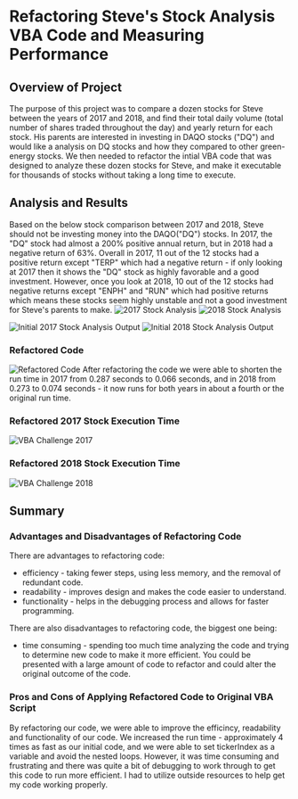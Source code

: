 # Refactoring Steve's Stock Analysis VBA Code and Measuring Performance
## Overview of Project
The purpose of this project was to compare a dozen stocks for Steve between the years of 2017 and 2018, and find their total daily volume (total number of shares traded throughout the day) and yearly return for each stock. His parents are interested in investing in DAQO stocks ("DQ") and would like a analysis on DQ stocks and how they compared to other green-energy stocks. We then needed to refactor the intial VBA code that was designed to analyze these dozen stocks for Steve, and make it executable for thousands of stocks without taking a long time to execute.
## Analysis and Results
Based on the below stock comparison between 2017 and 2018, Steve should not be investing money into the DAQO("DQ") stocks.  In 2017, the "DQ" stock had almost a 200% positive annual return, but in 2018 had a negative return of 63%. Overall in 2017, 11 out of the 12 stocks had a positive return except "TERP" which had a negative return - if only looking at 2017 then it shows the "DQ" stock as highly favorable and a good investment.  However, once you look at 2018, 10 out of the 12 stocks had negative returns except "ENPH" and "RUN" which had positive returns which means these stocks seem highly unstable and not a good investment for Steve's parents to make.
![2017 Stock Analysis](https://user-images.githubusercontent.com/101950175/161590584-3644e495-f3e3-4f5f-9eab-75bddf60a840.png)
![2018 Stock Analysis](https://user-images.githubusercontent.com/101950175/161590591-a7d80720-f3f0-439d-bfa0-36378d649fa7.png)


![Initial 2017 Stock Analysis Output](https://user-images.githubusercontent.com/101950175/161590391-ad9c1238-0b86-4b40-8b7b-521f8e4cdee7.png)
![Initial 2018 Stock Analysis Output](https://user-images.githubusercontent.com/101950175/161590433-f667fed5-440c-4c89-8a41-a9acd5bf88b6.png)
### Refactored Code
![Refactored Code](https://user-images.githubusercontent.com/101950175/161599916-1d794c08-2fc9-40eb-bdfa-23543a2b1eba.png)
After refactoring the code we were able to shorten the run time in 2017 from 0.287 seconds to 0.066 seconds, and in 2018 from 0.273 to 0.074 seconds - it now runs for both years in about a fourth or the original run time.
### Refactored 2017 Stock Execution Time
![VBA Challenge 2017](https://user-images.githubusercontent.com/101950175/161594236-5929a954-5fc2-487c-8543-a9ea737d12ea.png)
### Refactored 2018 Stock Execution Time
![VBA Challenge 2018](https://user-images.githubusercontent.com/101950175/161594253-2f900419-e3e0-4839-8d1d-a389a6df4935.png)
## Summary
### Advantages and Disadvantages of Refactoring Code
There are advantages to refactoring code:
- efficiency - taking fewer steps, using less memory, and the removal of redundant code.
- readability - improves design and makes the code easier to understand.
- functionality - helps in the debugging process and allows for faster programming.

There are also disadvantages to refactoring code, the biggest one being:
- time consuming - spending too much time analyzing the code and trying to determine new code to make it more efficient. You could be presented with a large amount of code to refactor and could alter the original outcome of the code.
### Pros and Cons of Applying Refactored Code to Original VBA Script
By refactoring our code, we were able to improve the efficincy, readability and functionality of our code. We increased the run time - approximately 4 times as fast as our initial code, and we were able to set tickerIndex as a variable and avoid the nested loops. However, it was time consuming and frustrating and there was quite a bit of debugging to work through to get this code to run more efficient.  I had to utilize outside resources to help get my code working properly. 

